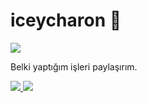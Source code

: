 # iceycharon 👋 
![](https://komarev.com/ghpvc/?username=iceycharon)

Belki yaptığım işleri paylaşırım.

<a href="https://github.com/iceycharon">
  <img src="https://github-readme-stats.vercel.app/api?username=iceycharon&count_private=true&hide_border=true&show_icons=true&include_all_commits=true&bg_color=0d1117&title_color=322464&text_color=848484&icon_color=4730b8">
<img src="https://github-readme-stats.vercel.app/api/top-langs/?username=iceycharon&layout=compact&theme=nord&hide_border=true&bg_color=0d1117&border_radius=6&title_color=4730b8">
</a>
